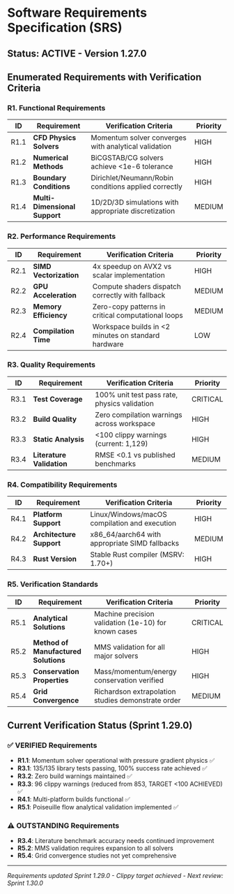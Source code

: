 # Software Requirements Specification (SRS)

## Status: ACTIVE - Version 1.27.0

## Enumerated Requirements with Verification Criteria

### R1. Functional Requirements

| ID | Requirement | Verification Criteria | Priority |
|----|-------------|----------------------|----------|
| R1.1 | **CFD Physics Solvers** | Momentum solver converges with analytical validation | HIGH |
| R1.2 | **Numerical Methods** | BiCGSTAB/CG solvers achieve <1e-6 tolerance | HIGH |
| R1.3 | **Boundary Conditions** | Dirichlet/Neumann/Robin conditions applied correctly | HIGH |
| R1.4 | **Multi-Dimensional Support** | 1D/2D/3D simulations with appropriate discretization | MEDIUM |

### R2. Performance Requirements

| ID | Requirement | Verification Criteria | Priority |
|----|-------------|----------------------|----------|
| R2.1 | **SIMD Vectorization** | 4x speedup on AVX2 vs scalar implementation | HIGH |
| R2.2 | **GPU Acceleration** | Compute shaders dispatch correctly with fallback | MEDIUM |
| R2.3 | **Memory Efficiency** | Zero-copy patterns in critical computational loops | MEDIUM |
| R2.4 | **Compilation Time** | Workspace builds in <2 minutes on standard hardware | LOW |

### R3. Quality Requirements

| ID | Requirement | Verification Criteria | Priority |
|----|-------------|----------------------|----------|
| R3.1 | **Test Coverage** | 100% unit test pass rate, physics validation | CRITICAL |
| R3.2 | **Build Quality** | Zero compilation warnings across workspace | HIGH |
| R3.3 | **Static Analysis** | <100 clippy warnings (current: 1,129) | HIGH |
| R3.4 | **Literature Validation** | RMSE <0.1 vs published benchmarks | MEDIUM |

### R4. Compatibility Requirements

| ID | Requirement | Verification Criteria | Priority |
|----|-------------|----------------------|----------|
| R4.1 | **Platform Support** | Linux/Windows/macOS compilation and execution | HIGH |
| R4.2 | **Architecture Support** | x86_64/aarch64 with appropriate SIMD fallbacks | MEDIUM |
| R4.3 | **Rust Version** | Stable Rust compiler (MSRV: 1.70+) | HIGH |

### R5. Verification Standards

| ID | Requirement | Verification Criteria | Priority |
|----|-------------|----------------------|----------|
| R5.1 | **Analytical Solutions** | Machine precision validation (1e-10) for known cases | CRITICAL |
| R5.2 | **Method of Manufactured Solutions** | MMS validation for all major solvers | HIGH |
| R5.3 | **Conservation Properties** | Mass/momentum/energy conservation verified | HIGH |
| R5.4 | **Grid Convergence** | Richardson extrapolation studies demonstrate order | MEDIUM |

## Current Verification Status (Sprint 1.29.0)

### ✅ VERIFIED Requirements
- **R1.1**: Momentum solver operational with pressure gradient physics ✅
- **R3.1**: 135/135 library tests passing, 100% success rate achieved ✅  
- **R3.2**: Zero build warnings maintained ✅
- **R3.3**: 96 clippy warnings (reduced from 853, TARGET <100 ACHIEVED) ✅
- **R4.1**: Multi-platform builds functional ✅
- **R5.1**: Poiseuille flow analytical validation implemented ✅

### ⚠️ OUTSTANDING Requirements  
- **R3.4**: Literature benchmark accuracy needs continued improvement
- **R5.2**: MMS validation requires expansion to all solvers
- **R5.4**: Grid convergence studies not yet comprehensive

---
*Requirements updated Sprint 1.29.0 - Clippy target achieved - Next review: Sprint 1.30.0*